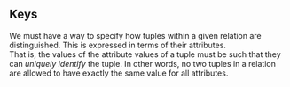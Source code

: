 ## Keys
We must have a way to specify how tuples within a given relation are distinguished. This is expressed in terms of their attributes.  
That is, the values of the attribute values of a tuple must be such that they can *uniquely identify* the tuple. In other words, no two tuples in a relation are allowed to have exactly the same value for all attributes.
